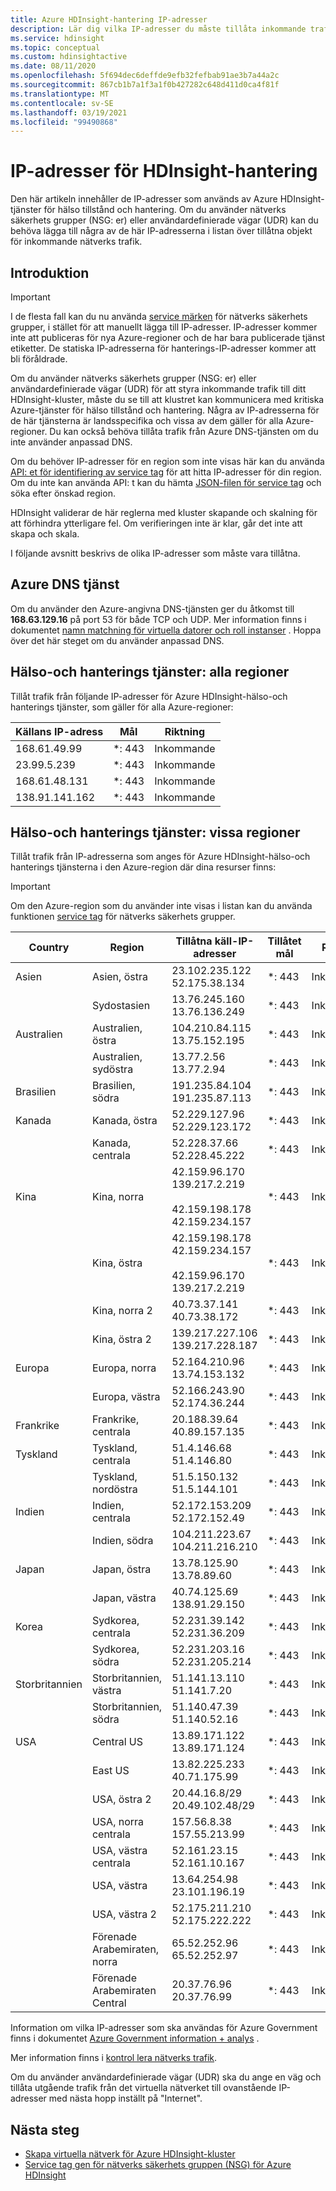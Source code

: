```yaml
---
title: Azure HDInsight-hantering IP-adresser
description: Lär dig vilka IP-adresser du måste tillåta inkommande trafik från, för att kunna konfigurera nätverks säkerhets grupper och användardefinierade vägar för virtuella nätverk med Azure HDInsight.
ms.service: hdinsight
ms.topic: conceptual
ms.custom: hdinsightactive
ms.date: 08/11/2020
ms.openlocfilehash: 5f694dec6deffde9efb32fefbab91ae3b7a44a2c
ms.sourcegitcommit: 867cb1b7a1f3a1f0b427282c648d411d0ca4f81f
ms.translationtype: MT
ms.contentlocale: sv-SE
ms.lasthandoff: 03/19/2021
ms.locfileid: "99490868"
---
```

# <a name="hdinsight-management-ip-addresses"></a>IP-adresser för HDInsight-hantering

Den här artikeln innehåller de IP-adresser som används av Azure HDInsight-tjänster för hälso tillstånd och hantering. Om du använder nätverks säkerhets grupper (NSG: er) eller användardefinierade vägar (UDR) kan du behöva lägga till några av de här IP-adresserna i listan över tillåtna objekt för inkommande nätverks trafik.

## <a name="introduction"></a>Introduktion
 
> [!Important]
> I de flesta fall kan du nu använda [service märken](hdinsight-service-tags.md) för nätverks säkerhets grupper, i stället för att manuellt lägga till IP-adresser. IP-adresser kommer inte att publiceras för nya Azure-regioner och de har bara publicerade tjänst etiketter. De statiska IP-adresserna för hanterings-IP-adresser kommer att bli föråldrade.

Om du använder nätverks säkerhets grupper (NSG: er) eller användardefinierade vägar (UDR) för att styra inkommande trafik till ditt HDInsight-kluster, måste du se till att klustret kan kommunicera med kritiska Azure-tjänster för hälso tillstånd och hantering.  Några av IP-adresserna för de här tjänsterna är landsspecifika och vissa av dem gäller för alla Azure-regioner. Du kan också behöva tillåta trafik från Azure DNS-tjänsten om du inte använder anpassad DNS.

Om du behöver IP-adresser för en region som inte visas här kan du använda [API: et för identifiering av service tag](../virtual-network/service-tags-overview.md#use-the-service-tag-discovery-api-public-preview) för att hitta IP-adresser för din region. Om du inte kan använda API: t kan du hämta [JSON-filen för service tag](../virtual-network/service-tags-overview.md#discover-service-tags-by-using-downloadable-json-files) och söka efter önskad region.

HDInsight validerar de här reglerna med kluster skapande och skalning för att förhindra ytterligare fel. Om verifieringen inte är klar, går det inte att skapa och skala.

I följande avsnitt beskrivs de olika IP-adresser som måste vara tillåtna.

## <a name="azure-dns-service"></a>Azure DNS tjänst

Om du använder den Azure-angivna DNS-tjänsten ger du åtkomst till __168.63.129.16__ på port 53 för både TCP och UDP. Mer information finns i dokumentet [namn matchning för virtuella datorer och roll instanser](../virtual-network/virtual-networks-name-resolution-for-vms-and-role-instances.md) . Hoppa över det här steget om du använder anpassad DNS.

## <a name="health-and-management-services-all-regions"></a>Hälso-och hanterings tjänster: alla regioner

Tillåt trafik från följande IP-adresser för Azure HDInsight-hälso-och hanterings tjänster, som gäller för alla Azure-regioner:

| Källans IP-adress | Mål  | Riktning |
| ---- | ----- | ----- |
| 168.61.49.99 | \*: 443 | Inkommande |
| 23.99.5.239 | \*: 443 | Inkommande |
| 168.61.48.131 | \*: 443 | Inkommande |
| 138.91.141.162 | \*: 443 | Inkommande |

## <a name="health-and-management-services-specific-regions"></a>Hälso-och hanterings tjänster: vissa regioner

Tillåt trafik från IP-adresserna som anges för Azure HDInsight-hälso-och hanterings tjänsterna i den Azure-region där dina resurser finns:

> [!IMPORTANT]  
> Om den Azure-region som du använder inte visas i listan kan du använda funktionen [service tag](hdinsight-service-tags.md) för nätverks säkerhets grupper.

| Country | Region | Tillåtna käll-IP-adresser | Tillåtet mål | Riktning |
| ---- | ---- | ---- | ---- | ----- |
| Asien | Asien, östra | 23.102.235.122</br>52.175.38.134 | \*: 443 | Inkommande |
| &nbsp; | Sydostasien | 13.76.245.160</br>13.76.136.249 | \*: 443 | Inkommande |
| Australien | Australien, östra | 104.210.84.115</br>13.75.152.195 | \*: 443 | Inkommande |
| &nbsp; | Australien, sydöstra | 13.77.2.56</br>13.77.2.94 | \*: 443 | Inkommande |
| Brasilien | Brasilien, södra | 191.235.84.104</br>191.235.87.113 | \*: 443 | Inkommande |
| Kanada | Kanada, östra | 52.229.127.96</br>52.229.123.172 | \*: 443 | Inkommande |
| &nbsp; | Kanada, centrala | 52.228.37.66</br>52.228.45.222 |\*: 443 | Inkommande |
| Kina | Kina, norra | 42.159.96.170</br>139.217.2.219</br></br>42.159.198.178</br>42.159.234.157 | \*: 443 | Inkommande |
| &nbsp; | Kina, östra | 42.159.198.178</br>42.159.234.157</br></br>42.159.96.170</br>139.217.2.219 | \*: 443 | Inkommande |
| &nbsp; | Kina, norra 2 | 40.73.37.141</br>40.73.38.172 | \*: 443 | Inkommande |
| &nbsp; | Kina, östra 2 | 139.217.227.106</br>139.217.228.187 | \*: 443 | Inkommande |
| Europa | Europa, norra | 52.164.210.96</br>13.74.153.132 | \*: 443 | Inkommande |
| &nbsp; | Europa, västra| 52.166.243.90</br>52.174.36.244 | \*: 443 | Inkommande |
| Frankrike | Frankrike, centrala| 20.188.39.64</br>40.89.157.135 | \*: 443 | Inkommande |
| Tyskland | Tyskland, centrala | 51.4.146.68</br>51.4.146.80 | \*: 443 | Inkommande |
| &nbsp; | Tyskland, nordöstra | 51.5.150.132</br>51.5.144.101 | \*: 443 | Inkommande |
| Indien | Indien, centrala | 52.172.153.209</br>52.172.152.49 | \*: 443 | Inkommande |
| &nbsp; | Indien, södra | 104.211.223.67<br/>104.211.216.210 | \*: 443 | Inkommande |
| Japan | Japan, östra | 13.78.125.90</br>13.78.89.60 | \*: 443 | Inkommande |
| &nbsp; | Japan, västra | 40.74.125.69</br>138.91.29.150 | \*: 443 | Inkommande |
| Korea | Sydkorea, centrala | 52.231.39.142</br>52.231.36.209 | \*: 443 | Inkommande |
| &nbsp; | Sydkorea, södra | 52.231.203.16</br>52.231.205.214 | \*: 443 | Inkommande
| Storbritannien | Storbritannien, västra | 51.141.13.110</br>51.141.7.20 | \*: 443 | Inkommande |
| &nbsp; | Storbritannien, södra | 51.140.47.39</br>51.140.52.16 | \*: 443 | Inkommande |
| USA | Central US | 13.89.171.122</br>13.89.171.124 | \*: 443 | Inkommande |
| &nbsp; | East US | 13.82.225.233</br>40.71.175.99 | \*: 443 | Inkommande |
| &nbsp; | USA, östra 2 | 20.44.16.8/29</br>20.49.102.48/29 | \*: 443 | Inkommande |
| &nbsp; | USA, norra centrala | 157.56.8.38</br>157.55.213.99 | \*: 443 | Inkommande |
| &nbsp; | USA, västra centrala | 52.161.23.15</br>52.161.10.167 | \*: 443 | Inkommande |
| &nbsp; | USA, västra | 13.64.254.98</br>23.101.196.19 | \*: 443 | Inkommande |
| &nbsp; | USA, västra 2 | 52.175.211.210</br>52.175.222.222 | \*: 443 | Inkommande |
| &nbsp; | Förenade Arabemiraten, norra | 65.52.252.96</br>65.52.252.97 | \*: 443 | Inkommande |
| &nbsp; | Förenade Arabemiraten Central | 20.37.76.96</br>20.37.76.99 | \*: 443 | Inkommande |

Information om vilka IP-adresser som ska användas för Azure Government finns i dokumentet [Azure Government information + analys](../azure-government/compare-azure-government-global-azure.md) .

Mer information finns i [kontrol lera nätverks trafik](./control-network-traffic.md).

Om du använder användardefinierade vägar (UDR) ska du ange en väg och tillåta utgående trafik från det virtuella nätverket till ovanstående IP-adresser med nästa hopp inställt på "Internet".

## <a name="next-steps"></a>Nästa steg

* [Skapa virtuella nätverk för Azure HDInsight-kluster](hdinsight-create-virtual-network.md)
* [Service tag gen för nätverks säkerhets gruppen (NSG) för Azure HDInsight](hdinsight-service-tags.md)
